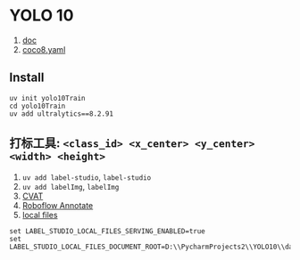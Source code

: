 # YOLO 10
1. [doc](https://docs.ultralytics.com/models/yolov10/)
2. [coco8.yaml](D:\PycharmProjects2\YOLO10\.venv\Lib\site-packages\ultralytics\cfg\datasets\coco8.yaml)

## Install
```commandline
uv init yolo10Train
cd yolo10Train
uv add ultralytics==8.2.91
```

## 打标工具: `<class_id> <x_center> <y_center> <width> <height>`
1. `uv add label-studio`, `label-studio`
2. `uv add labelImg`, `labelImg`
3. [CVAT](https://cvat.org)
4. [Roboflow Annotate](https://roboflow.com)
5. [local files](https://labelstud.io/guide/storage.html#Local-storage)
```commandline
set LABEL_STUDIO_LOCAL_FILES_SERVING_ENABLED=true
set LABEL_STUDIO_LOCAL_FILES_DOCUMENT_ROOT=D:\\PycharmProjects2\\YOLO10\\datasets\\coco8\\images
```